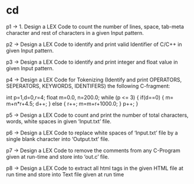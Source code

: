# cd
p1 ->  1.	Design a LEX Code to count the number of lines, space, tab-meta character and rest of characters in a given Input pattern. 

p2 -> Design a LEX Code to identify and print valid Identifier of C/C++ in given Input pattern. 

p3 -> Design a LEX Code to identify and print integer and float value in given Input pattern.

p4 -> Design a LEX Code for Tokenizing (Identify and print OPERATORS, SEPERATORS, KEYWORDS, IDENTIFERS) the following C-fragment:

int p=1,d=0,r=4;
float m=0.0, n=200.0;
while (p <= 3)
     { if(d==0)
           { m= m+n*r+4.5; d++;  }
        else
           { r++; m=m+r+1000.0;  }
	 p++;  }


p5 -> Design a LEX Code to count and print the number of total characters, words, white spaces in given ‘Input.txt’ file.



p6 -> Design a LEX Code to replace white spaces of ‘Input.txt’ file by a single blank character into ‘Output.txt’ file.



p7 -> Design a LEX Code to remove the comments from any C-Program given at run-time and store into ‘out.c’ file.



p8 -> Design a LEX Code to extract all html tags in the given HTML file at run time and store into Text file given at run time
